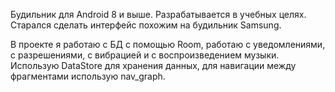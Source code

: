 Будильник для Android 8 и выше.
Разрабатывается в учебных целях. Старался сделать интерфейс похожим на будильник Samsung.

В проекте я работаю с БД с помощью Room, работаю с уведомлениями, с разрешениями, с вибрацией и с воспроизведением музыки.
Использую DataStore для хранения данных, для навигации между фрагментами использую nav_graph.
